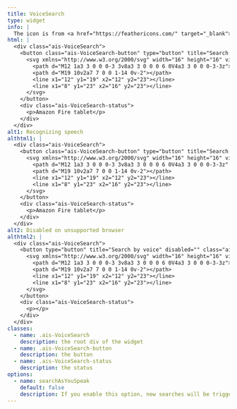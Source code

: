 ```yaml
---
title: VoiceSearch
type: widget
info: |
  The icon is from <a href="https://feathericons.com/" target="_blank">FeatherIcon</a>. Its license is MIT and the attribution is not needed according to <a href="https://github.com/feathericons/feather/issues/95" target="_blank">this</a>.
html: |
  <div class="ais-VoiceSearch">
    <button class="ais-VoiceSearch-button" type="button" title="Search by voice">
      <svg xmlns="http://www.w3.org/2000/svg" width="16" height="16" viewBox="0 0 24 24" fill="none" stroke="currentColor" stroke-width="2" stroke-linecap="round" stroke-linejoin="round" class="feather feather-mic">
        <path d="M12 1a3 3 0 0 0-3 3v8a3 3 0 0 0 6 0V4a3 3 0 0 0-3-3z"></path>
        <path d="M19 10v2a7 7 0 0 1-14 0v-2"></path>
        <line x1="12" y1="19" x2="12" y2="23"></line>
        <line x1="8" y1="23" x2="16" y2="23"></line>
      </svg>
    </button>
    <div class="ais-VoiceSearch-status">
      <p>Amazon Fire tablet</p>
    </div>
  </div>
alt1: Recognizing speech
althtml1: |
  <div class="ais-VoiceSearch">
    <button class="ais-VoiceSearch-button" type="button" title="Search by voice">
      <svg xmlns="http://www.w3.org/2000/svg" width="16" height="16" viewBox="0 0 24 24" fill="none" stroke="currentColor" stroke-width="2" stroke-linecap="round" stroke-linejoin="round" class="feather feather-mic">
        <path d="M12 1a3 3 0 0 0-3 3v8a3 3 0 0 0 6 0V4a3 3 0 0 0-3-3z" fill="currentColor"></path>
        <path d="M19 10v2a7 7 0 0 1-14 0v-2"></path>
        <line x1="12" y1="19" x2="12" y2="23"></line>
        <line x1="8" y1="23" x2="16" y2="23"></line>
      </svg>
    </button>
    <div class="ais-VoiceSearch-status">
      <p>Amazon Fire tablet</p>
    </div>
  </div>
alt2: Disabled on unsupported browser
althtml2: |
  <div class="ais-VoiceSearch">
    <button type="button" title="Search by voice" disabled="" class="ais-VoiceSearch-button">
      <svg xmlns="http://www.w3.org/2000/svg" width="16" height="16" viewBox="0 0 24 24" fill="none" stroke="currentColor" stroke-width="2" stroke-linecap="round" stroke-linejoin="round" class="feather feather-mic">
        <path d="M12 1a3 3 0 0 0-3 3v8a3 3 0 0 0 6 0V4a3 3 0 0 0-3-3z"></path>
        <path d="M19 10v2a7 7 0 0 1-14 0v-2"></path>
        <line x1="12" y1="19" x2="12" y2="23"></line>
        <line x1="8" y1="23" x2="16" y2="23"></line>
      </svg>
    </button>
    <div class="ais-VoiceSearch-status">
      <p></p>
    </div>
  </div>
classes:
  - name: .ais-VoiceSearch
    description: the root div of the widget
  - name: .ais-VoiceSearch-button
    description: the button
  - name: .ais-VoiceSearch-status
    description: the status
options:
  - name: searchAsYouSpeak
    default: false
    description: If you enable this option, new searches will be triggered every time speech recognition generates interim transcript while speaking.
---
```

